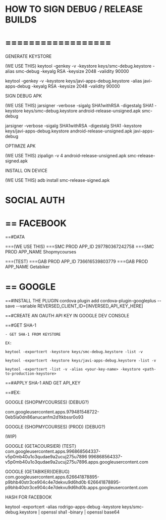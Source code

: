 
HOW TO SIGN DEBUG / RELEASE BUILDS
==================
==================
==================

GENERATE KEYSTORE

(WE USE THIS)
keytool -genkey -v -keystore keys/smc-debug.keystore -alias smc-debug -keyalg RSA -keysize 2048 -validity 90000

keytool -genkey -v -keystore keys/javi-apps-debug.keystore -alias javi-apps-debug -keyalg RSA -keysize 2048 -validity 90000




SIGN DEBUG APK

(WE USE THIS)
jarsigner -verbose -sigalg SHA1withRSA -digestalg SHA1 -keystore keys/smc-debug.keystore android-release-unsigned.apk smc-debug

jarsigner -verbose -sigalg SHA1withRSA -digestalg SHA1 -keystore keys/javi-apps-debug.keystore android-release-unsigned.apk javi-apps-debug


OPTIMIZE APK

(WE USE THIS)
zipalign -v 4 android-release-unsigned.apk smc-release-signed.apk 



INSTALL ON DEVICE

(WE USE THIS)
adb install smc-release-signed.apk 





SOCIAL AUTH
================

== FACEBOOK
============

==#DATA

===(WE USE THIS)
===SMC PROD APP_ID 		297780367242758
===SMC PROD APP_NAME    Shopmycourses

===(TEST)
===GAB PROD APP_ID 		736616539803779
===GAB PROD APP_NAME    Getabiker

== GOOGLE
============

==#INSTALL THE PLUGIN
cordova plugin add cordova-plugin-googleplus --save --variable REVERSED_CLIENT_ID=[INVERSED_API_KEY_HERE]

==#CREATE AN OAUTH API KEY IN GOOGLE DEV CONSOLE 

==#GET SHA-1 
	
	- GET SHA-1 FROM KEYSTORE 

	EX:

	keytool -exportcert -keystore keys/smc-debug.keystore -list -v

	keytool -exportcert -keystore keys/javi-apps-debug.keystore -list -v

	keytool -exportcert -list -v -alias <your-key-name> -keystore <path-to-production-keystore>

==#APPLY SHA-1 AND GET API_KEY

==#EX:

GOOGLE (SHOPMYCOURSES)  (DEBUG?)

com.googleusercontent.apps.979481548722-0eb5la0dn86anucanfm2d1tkbssr0o93

GOOGLE (SHOPMYCOURSES) (PROD) (DEBUG?)

(WIP)

GOOGLE (GETACOURSIER) (TEST)
com.googleusercontent.apps.996868564337-v5p0mb40u1o3qudae9a2ucuj275u7896
996868564337-v5p0mb40u1o3qudae9a2ucuj275u7896.apps.googleusercontent.com

GOOGLE (GETABIKER)(DEBUG)
com.googleusercontent.apps.626641878895-p9bhb40str3ce904c4e7dekvu9d6hd0b
626641878895-p9bhb40str3ce904c4e7dekvu9d6hd0b.apps.googleusercontent.com




HASH FOR FACEBOOK

keytool -exportcert -alias rodrigo-apps-debug -keystore keys/smc-debug.keystore | openssl sha1 -binary | openssl base64
